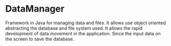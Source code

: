 # DataManager
Framework in Java for managing data and files. It allows use object oriented abstracting the database and file system used.  It allows the rapid development of data movement in the application. Since the input data on the screen to save the database.
